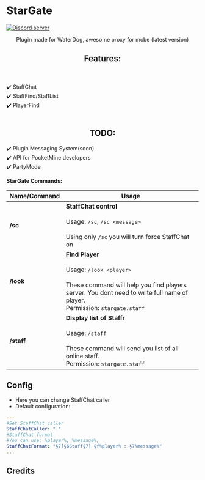# StarGate
<a align="center" href="https://discord.gg/tJ9wDRR"><img src="https://discordapp.com/api/guilds/524966029080920082/embed.png" alt="Discord server"/></a>

<div align="center">
Plugin made for WaterDog, awesome proxy for mcbe (latest version)
    <h2>Features:</h2>
</div>
    
<div>
 <br><br>
 ✔️ StaffChat<br>
 ✔️ StaffFind/StaffList<br>
 ✔️ PlayerFind<br>
  <br>
<div align="center">
    <h2>TODO:</h2>
</div>
 ✔️ Plugin Messaging System(soon)<br>
 ✔️ API for PocketMine developers<br>
 ✔️ PartyMode<br>

**StarGate Commands:**  
  
| **Name/Command** | **Usage** |  
| --- | --- |  
| **/sc** | **StaffChat control** <br><br> Usage: `/sc`, `/sc <message>` <br><br> Using only `/sc` you will turn force StaffChat on|off|. You can also use `!` or any presetted character before your message to send staff message. <br> Permission: `stargate.staffchat`
| **/look** | **Find Player** <br><br> Usage: `/look <player>` <br><br> These command will help you find players server. You dont need to write full name of player. <br> Permission: `stargate.staff`
| **/staff** | **Display list of Staffr** <br><br> Usage: `/staff` <br><br> These command will send you list of all online staff. <br> Permission: `stargate.staff`

## Config  
- Here you can change StaffChat caller
- Default configuration:

```yaml  
---
#Set StaffChat caller
StaffChatCaller: "!"
#StaffChat format
#You can use: %player%, %message%, 
StaffChatFormat: "§7[§6Staff§7] §f%player% : §7%message%"    
...  
```  
<h2 algin="center">Credits</h2>
